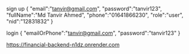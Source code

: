 sign up
{
"email":"tanvir@gmail.com",
"password":"tanvir123",
"fullName":"Md Tanvir Ahmed",
"phone":"01641866230",
"role":"user",
"nid":"12831832"
}

login
{
"emailOrPhone":"tanvir@gmail.com",
"password":"tanvir123"
}

https://financial-backend-n1dz.onrender.com
